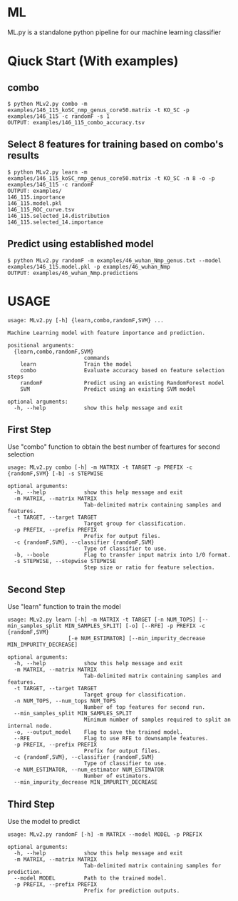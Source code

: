 # ML
ML.py is a standalone python pipeline for our machine learning classifier
# Qiuck Start (With examples)
## combo
~~~~~~~~~~~~~~
$ python MLv2.py combo -m examples/146_115_koSC_nmp_genus_core50.matrix -t KO_SC -p examples/146_115 -c randomF -s 1
OUTPUT: examples/146_115_combo_accuracy.tsv
~~~~~~~~~~~~~~
## Select 8 features for training based on combo's results
~~~~~~~~~~~~~~
$ python MLv2.py learn -m examples/146_115_koSC_nmp_genus_core50.matrix -t KO_SC -n 8 -o -p examples/146_115 -c randomF
OUTPUT: examples/
146_115.importance
146_115.model.pkl
146_115_ROC_curve.tsv
146_115.selected_14.distribution
146_115.selected_14.importance
~~~~~~~~~~~~~~
## Predict using established model
~~~~~~~~~~~~~~
$ python MLv2.py randomF -m examples/46_wuhan_Nmp_genus.txt --model examples/146_115.model.pkl -p examples/46_wuhan_Nmp
OUTPUT: examples/46_wuhan_Nmp.predictions
~~~~~~~~~~~~~~
# USAGE
~~~~~~~~~~~~~~
usage: MLv2.py [-h] {learn,combo,randomF,SVM} ...

Machine Learning model with feature importance and prediction.

positional arguments:
  {learn,combo,randomF,SVM}
                        commands
    learn               Train the model
    combo               Evaluate accuracy based on feature selection steps
    randomF             Predict using an existing RandomForest model
    SVM                 Predict using an existing SVM model

optional arguments:
  -h, --help            show this help message and exit
~~~~~~~~~~~~~~
## First Step
Use "combo" function to obtain the best number of feartures for second selection
~~~~~~~~~~~~~~
usage: MLv2.py combo [-h] -m MATRIX -t TARGET -p PREFIX -c {randomF,SVM} [-b] -s STEPWISE

optional arguments:
  -h, --help            show this help message and exit
  -m MATRIX, --matrix MATRIX
                        Tab-delimited matrix containing samples and features.
  -t TARGET, --target TARGET
                        Target group for classification.
  -p PREFIX, --prefix PREFIX
                        Prefix for output files.
  -c {randomF,SVM}, --classifier {randomF,SVM}
                        Type of classifier to use.
  -b, --boole           Flag to transfer input matrix into 1/0 format.
  -s STEPWISE, --stepwise STEPWISE
                        Step size or ratio for feature selection.
~~~~~~~~~~~~~~
## Second Step
Use "learn" function to train the model
~~~~~~~~~~~~~~
usage: MLv2.py learn [-h] -m MATRIX -t TARGET [-n NUM_TOPS] [--min_samples_split MIN_SAMPLES_SPLIT] [-o] [--RFE] -p PREFIX -c {randomF,SVM}
                   [-e NUM_ESTIMATOR] [--min_impurity_decrease MIN_IMPURITY_DECREASE]

optional arguments:
  -h, --help            show this help message and exit
  -m MATRIX, --matrix MATRIX
                        Tab-delimited matrix containing samples and features.
  -t TARGET, --target TARGET
                        Target group for classification.
  -n NUM_TOPS, --num_tops NUM_TOPS
                        Number of top features for second run.
  --min_samples_split MIN_SAMPLES_SPLIT
                        Minimum number of samples required to split an internal node.
  -o, --output_model    Flag to save the trained model.
  --RFE                 Flag to use RFE to downsample features.
  -p PREFIX, --prefix PREFIX
                        Prefix for output files.
  -c {randomF,SVM}, --classifier {randomF,SVM}
                        Type of classifier to use.
  -e NUM_ESTIMATOR, --num_estimator NUM_ESTIMATOR
                        Number of estimators.
  --min_impurity_decrease MIN_IMPURITY_DECREASE
~~~~~~~~~~~~~~
## Third Step
Use the model to predict
~~~~~~~~~~~~~~
usage: MLv2.py randomF [-h] -m MATRIX --model MODEL -p PREFIX

optional arguments:
  -h, --help            show this help message and exit
  -m MATRIX, --matrix MATRIX
                        Tab-delimited matrix containing samples for prediction.
  --model MODEL         Path to the trained model.
  -p PREFIX, --prefix PREFIX
                        Prefix for prediction outputs.
~~~~~~~~~~~~~~
